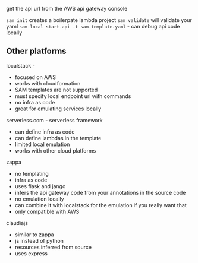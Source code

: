 get the api url from the AWS api gateway console


`sam init` creates a boilerpate lambda project 
`sam validate` will validate your yaml 
`sam local start-api -t sam-template.yaml` - can debug api code locally 


## Other platforms 

localstack - 
* focused on AWS
* works with cloudformation
* SAM templates are not supported 
* must specify local endpoint url with commands 
* no infra as code
* great for emulating services locally


serverless.com - serverless framework
* can define infra as code 
* can define lambdas in the template 
* limited local emulation 
* works with other cloud platforms 


zappa 
* no templating 
* infra as code 
* uses flask and jango 
* infers the api gateway code from your annotations in the source code 
* no emulation locally
* can combine it with localstack for the emulation if you really want that
* only compatible with AWS


claudiajs
* similar to zappa 
* js instead of python
* resources inferred from source
* uses express